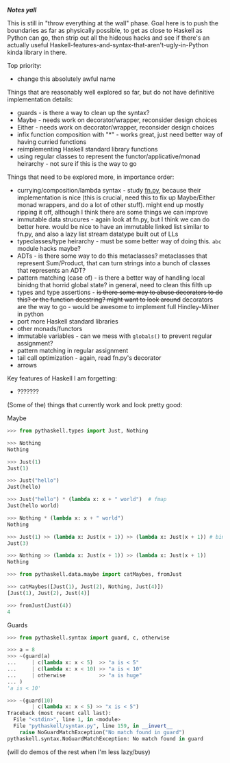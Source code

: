 ***Notes yall***

This is still in "throw everything at the wall" phase. Goal here is to push the
boundaries as far as physically possible, to get as close to Haskell as Python
can go, then strip out all the hideous hacks and see if there's an actually
useful Haskell-features-and-syntax-that-aren't-ugly-in-Python kinda library in
there.

Top priority:
* change this absolutely awful name

Things that are reasonably well explored so far, but do not have definitive
implementation details:
* guards - is there a way to clean up the syntax?
* Maybe - needs work on decorator/wrapper, reconsider design choices
* Either - needs work on decorator/wrapper, reconsider design choices
* infix function composition with "\*" - works great, just need better way of
  having curried functions
* reimplementing Haskell standard library functions
* using regular classes to represent the functor/applicative/monad heirarchy -
  not sure if this is the way to go

Things that need to be explored more, in importance order:
* currying/composition/lambda syntax - study
  [fn.py](https://github.com/kachayev/fn.py), because their implementation is
  nice (this is crucial, need this to fix up Maybe/Either monad wrappers, and
  do a lot of other stuff). might end up mostly ripping it off, although I
  think there are some things we can improve
* immutable data strucures - again look at fn.py, but I think we can do better
  here. would be nice to have an immutable linked list similar to fn.py, and
  also a lazy list stream datatype built out of LLs
* typeclasses/type heirarchy - must be some better way of doing this. `abc`
  module hacks maybe?
* ADTs - is there some way to do this metaclasses? metaclasses that represent
  Sum/Product, that can turn strings into a bunch of classes that represents an
  ADT?
* pattern matching (case of) - is there a better way of handling local binidng
  that horrid global state? in general, need to clean this filth up
* types and type assertions - ~~is there some way to abuse decorators to do this?
  or the function docstring? might want to look around~~ decorators are the way to go - would be awesome to implement full Hindley-Milner in python
* port more Haskell standard libraries
* other monads/functors
* immutable variables - can we mess with `globals()` to prevent regular assignment?
* pattern matching in regular assignment
* tail call optimization - again, read fn.py's decorator
* arrows


Key features of Haskell I am forgetting:
* ???????


(Some of the) things that currently work and look pretty good:

Maybe

```python
>>> from pythaskell.types import Just, Nothing

>>> Nothing
Nothing

>>> Just(1)
Just(1)

>>> Just("hello")
Just(hello)

>>> Just("hello") * (lambda x: x + " world")  # fmap
Just(hello world)

>>> Nothing * (lambda x: x + " world")
Nothing

>>> Just(1) >> (lambda x: Just(x + 1)) >> (lambda x: Just(x + 1)) # bind
Just(3)

>>> Nothing >> (lambda x: Just(x + 1)) >> (lambda x: Just(x + 1))
Nothing

>>> from pythaskell.data.maybe import catMaybes, fromJust

>>> catMaybes([Just(1), Just(2), Nothing, Just(4)])
[Just(1), Just(2), Just(4)]

>>> fromJust(Just(4))
4
```

Guards

```python
>>> from pythaskell.syntax import guard, c, otherwise

>>> a = 8
>>> ~(guard(a)
...     | c(lambda x: x < 5)  >> "a is < 5"
...     | c(lambda x: x < 10) >> "a is < 10"
...     | otherwise           >> "a is huge"
... )
'a is < 10'

>>> ~(guard(10)
        | c(lambda x: x < 5) >> "x is < 5")
Traceback (most recent call last):
  File "<stdin>", line 1, in <module>
  File "pythaskell/syntax.py", line 159, in __invert__
    raise NoGuardMatchException("No match found in guard")
pythaskell.syntax.NoGuardMatchException: No match found in guard
```

(will do demos of the rest when I'm less lazy/busy)
